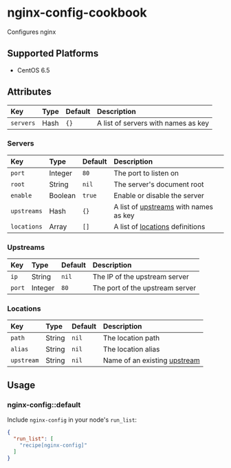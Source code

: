 # nginx-config-cookbook

Configures nginx

## Supported Platforms

* CentOS 6.5

## Attributes

| Key         | Type       | Default | Description                                           |
| :---------- |:---------- | :------ | :---------------------------------------------------- |
| `servers`   | Hash       | `{}`    | A list of servers with names as key                   |

### Servers

| Key         | Type       | Default | Description                                           |
| :---------- |:---------- | :------ | :---------------------------------------------------- |
| `port`      | Integer    | `80`    | The port to listen on                                 |
| `root`      | String     | `nil`   | The server's document root                            |
| `enable`    | Boolean    | `true`  | Enable or disable the server                          |
| `upstreams` | Hash       | `{}`    | A list of [upstreams](#upstreams) with names as key   |
| `locations` | Array      | `[]`    | A list of [locations](#locations) definitions         |

### Upstreams

| Key         | Type       | Default | Description                                           |
| :---------- |:---------- | :------ | :---------------------------------------------------- |
| `ip`        | String     | `nil`   | The IP of the upstream server                         |
| `port`      | Integer    | `80`    | The port of the upstream server                       |

### Locations

| Key         | Type       | Default | Description                                           |
| :---------- |:---------- | :------ | :---------------------------------------------------- |
| `path`      | String     | `nil`   | The location path                                     |
| `alias`     | String     | `nil`   | The location alias                                    |
| `upstream`  | String     | `nil`   | Name of an existing [upstream](#upstreams)            |

## Usage

### nginx-config::default

Include `nginx-config` in your node's `run_list`:

```json
{
  "run_list": [
    "recipe[nginx-config]"
  ]
}
```
